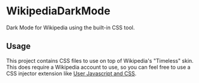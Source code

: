 # WikipediaDarkMode
Dark Mode for Wikipedia using the built-in CSS tool.

## Usage
This project contains CSS files to use on top of Wikipedia's "Timeless" skin. This does require a Wikipedia account to use, so you can feel free to use a CSS injector extension like 
[User Javascript and CSS](https://chrome.google.com/webstore/detail/user-javascript-and-css/nbhcbdghjpllgmfilhnhkllmkecfmpld/related). 

